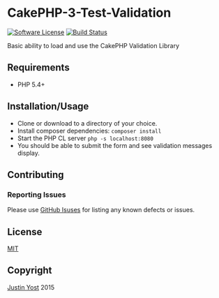 # CakePHP-3-Test-Validation

[![Software License](https://img.shields.io/badge/license-MIT-brightgreen.svg?style=flat-square)](LICENSE.md)
[![Build Status](https://travis-ci.org/loadsys/{PLUGIN_NAME}.svg?branch=master&style=flat-square)](https://travis-ci.org/loadsys/CakePHP-SocialLinks)

Basic ability to load and use the CakePHP Validation Library

## Requirements

* PHP 5.4+

## Installation/Usage

* Clone or download to a directory of your choice.
* Install composer dependencies: `composer install`
* Start the PHP CL server `php -s localhost:8080`
* You should be able to submit the form and see validation messages display.

## Contributing

### Reporting Issues

Please use [GitHub Isuses](https://github.com/loadsys/CakePHP-3-Test-Validation/issues) for listing any known defects or issues.

## License ##

[MIT](https://github.com/loadsys/CakePHP-3-Test-Validation/blob/master/LICENSE.md)


## Copyright ##

[Justin Yost](https://www.yostivanich.com/) 2015
